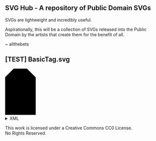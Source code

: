## SVG Hub - A repository of Public Domain SVGs

SVGs are lightweight and incredibly useful.

Aspirationally, this will be a collection of SVGs released into the Public Domain by the artists that create them for the benefit of all.

~ allthebets


## [TEST] BasicTag.svg
<img src="https://raw.githubusercontent.com/allthebets/svghub/main/SVGs/BasicTag.svg" width="100">
<details><summary>XML</summary>
<p>
{::options parse_block_html="false" /}  
  
  ```svg
    <svg xmlns="http://www.w3.org/2000/svg" viewBox="0 0 363 549">
      <defs>
        <style>
          .BasicTag {
            stroke:#000;
            fill:#000;
            stroke-miterlimit:10;
            stroke-width:2px;
          }
        </style>
      </defs>
        <g class="BasicTag">
          <polygon points="362 547.97 362 103.98 259.01 1 101.98 1 1 101.97 1.04 548 362 547.97"/>
        </g>
    </svg>
  ```

{::options parse_block_html="true" /}
</p>
</details>
<p alight="center">
  This work is licensed under a Creative Commons CC0 License.
<br />
  No Rights Reserved.
</p>
